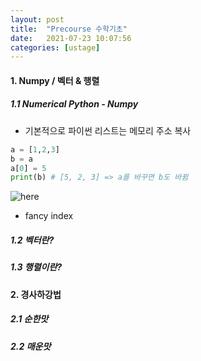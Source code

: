```yaml
---
layout: post
title:  "Precourse 수학기초"
date:   2021-07-23 10:07:56
categories: [ustage]
---
```


#### 1. Numpy / 벡터 & 행렬
##### 1.1 Numerical Python - Numpy
 * 기본적으로 파이썬 리스트는 메모리 주소 복사
```python
a = [1,2,3]
b = a
a[0] = 5
print(b) # [5, 2, 3] => a를 바꾸면 b도 바뀜
```
![here]('..\..\..\..\..\data\image\precourse2_1.PNG')
 * fancy index

##### 1.2 벡터란?

##### 1.3 행렬이란?


#### 2. 경사하강법
##### 2.1 순한맛

##### 2.2 매운맛